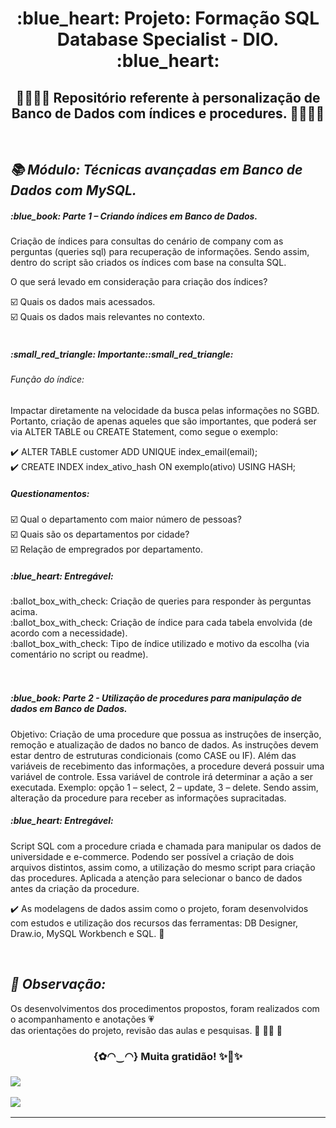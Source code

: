  <h1 align="center"> :blue_heart: Projeto: Formação SQL Database Specialist - DIO. :blue_heart:<br/>
 </h1>

<h2 align="center"> 💛👩‍💻🧡 Repositório referente à personalização de Banco de Dados com índices e procedures.  🧡👩‍💻💛 </h2><br/>


***<h2> 📚 Módulo: Técnicas avançadas em Banco de Dados com MySQL. </h2>***



<h5> :blue_book: Parte 1 – Criando índices em Banco de Dados. </h5>

Criação de índices para consultas do cenário de company com as perguntas (queries sql) para recuperação de informações. Sendo assim, dentro do script são criados os índices com base na consulta SQL.  

O que será levado em consideração para criação dos índices? 

:ballot_box_with_check: Quais os dados mais acessados.<br/> 
:ballot_box_with_check: Quais os dados mais relevantes no contexto.<br/><br/>

<h5>:small_red_triangle: Importante::small_red_triangle:</h5> <h6> Função do índice:</h6> Impactar diretamente na velocidade da busca pelas informações no SGBD. Portanto, criação de apenas aqueles que são importantes, que poderá ser via ALTER TABLE ou CREATE Statement, como segue o exemplo: 

:heavy_check_mark: ALTER TABLE customer ADD UNIQUE index_email(email);<br/> 
:heavy_check_mark: CREATE INDEX index_ativo_hash ON exemplo(ativo) USING HASH;<br/> 

<h5> Questionamentos:</h5> 

:ballot_box_with_check: Qual o departamento com maior número de pessoas? <br/>
:ballot_box_with_check: Quais são os departamentos por cidade? <br/>
:ballot_box_with_check: Relação de empregrados por departamento. <br/>

 
<h5> :blue_heart: Entregável:  </h5>
:ballot_box_with_check: Criação de queries para responder às perguntas acima.<br/>
:ballot_box_with_check: Criação de índice para cada tabela envolvida (de acordo com a necessidade).<br/>
:ballot_box_with_check: Tipo de índice utilizado e motivo da escolha (via comentário no script ou readme).<br/><br/><br/>

 
<h5> :blue_book: Parte 2 - Utilização de procedures para manipulação de dados em Banco de Dados. </h5>

Objetivo: Criação de uma procedure que possua as instruções de inserção, remoção e atualização de dados no banco de dados. As instruções devem estar dentro de estruturas condicionais (como CASE ou IF). Além das variáveis de recebimento das informações, a procedure deverá possuir uma variável de controle. Essa variável de controle irá determinar a ação a ser executada. Exemplo: opção 1 – select, 2 – update, 3 – delete. Sendo assim, alteração da procedure para receber as informações supracitadas. 

 
<h5> :blue_heart: Entregável:  </h5> 
Script SQL com a procedure criada e chamada para manipular os dados de universidade e e-commerce. Podendo ser possível a criação de dois arquivos distintos, assim como, a utilização do mesmo script para criação das procedures. Aplicada a atenção para selecionar o banco de dados antes da criação da procedure.  

 
:heavy_check_mark: As modelagens de dados assim como o projeto, foram desenvolvidos com estudos e utilização dos recursos das ferramentas: DB Designer, Draw.io, MySQL Workbench e SQL. :blue_heart: 

<br/>***<h2> :pencil: Observação: </h2>***
Os desenvolvimentos dos procedimentos propostos, foram realizados com o acompanhamento e anotações 💗<br/>das orientações do projeto, revisão das aulas e pesquisas. 💛 👩‍💻 🧡
  
<h3 align="center"> {✿◠‿◠} Muita gratidão! ✨🤗✨<br/><h3>  

![](https://cdn.revealbi.io/wp-content/uploads/2021/08/what-is-stored-procedure.png)

![](https://www.mssqltips.com/tipimages2/3099_RowChainingMultiversion.jpg)


___

